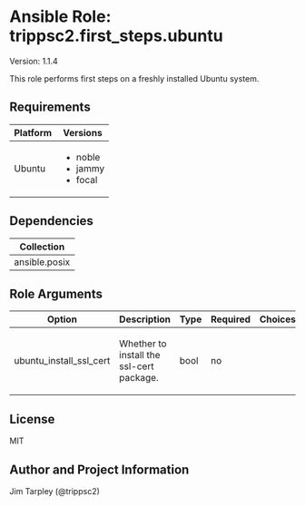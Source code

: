 <!-- BEGIN_ANSIBLE_DOCS -->

# Ansible Role: trippsc2.first_steps.ubuntu
Version: 1.1.4

This role performs first steps on a freshly installed Ubuntu system.

## Requirements

| Platform | Versions |
| -------- | -------- |
| Ubuntu | <ul><li>noble</li><li>jammy</li><li>focal</li></ul> |

## Dependencies

| Collection |
| ---------- |
| ansible.posix |

## Role Arguments
|Option|Description|Type|Required|Choices|Default|
|---|---|---|---|---|---|
| ubuntu_install_ssl_cert | <p>Whether to install the ssl-cert package.</p> | bool | no |  | True |


## License
MIT

## Author and Project Information
Jim Tarpley (@trippsc2)
<!-- END_ANSIBLE_DOCS -->
